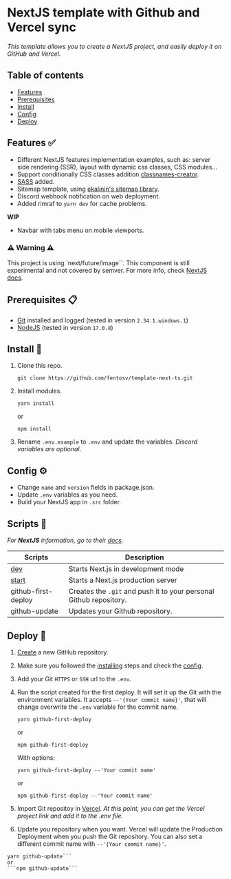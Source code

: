 # NextJS template with Github and Vercel sync

_This template allows you to create a NextJS project, and easily deploy it on GitHub and Vercel._

## Table of contents
* [Features](#features-)
* [Prerequisites](#prerequisites-)
* [Install](#install-)
* [Config](#config-)
* [Deploy](#deploy-)


## Features ✅

- Different NextJS features implementation examples, such as: server side rendering (SSR), layout with dynamic css classes, CSS modules...
- Support conditionally CSS classes addition [classnames-creator](https://github.com/fentosv/classnames-creator).
- [SASS](https://sass-lang.com/) added.
- Sitemap template, using [ekalinin's sitemap library](https://github.com/ekalinin/sitemap.js).
- Discord webhook notification on web deployment.
- Added rimraf to `yarn dev` for cache problems.

**WIP**
- Navbar with tabs menu on mobile viewports.

### ⚠ Warning ⚠
This project is using `next/future/image``. This component is still experimental and not covered by semver. For more info, check [NextJS docs](https://nextjs.org/docs/api-reference/next/future/image).

## Prerequisites 📋

- [Git](https://git-scm.com/) installed and logged (tested in version `2.34.1.windows.1`)
- [NodeJS](https://nodejs.dev/) (tested in version `17.0.8`)

## Install 🔧

1. Clone this repo.

    ```
    git clone https://github.com/fentosv/template-next-ts.git
    ```

2. Install modules.

    ```
    yarn install
    ```
    or
    ```
    npm install
    ```

3. Rename `.env.example` to `.env` and update the variables.
_Discord variables are optional_. 


## Config ⚙

- Change `name` and `version` fields in package.json.
- Update `.env` variables as you need.
- Build your NextJS app in `.src` folder.


## Scripts 🤖

_For **NextJS** information, go to their [docs](https://nextjs.org/docs)._

| Scripts | Description |
| --- | --- |
| [dev](https://nextjs.org/docs/getting-started) | Starts Next.js in development mode |
| [start](https://nextjs.org/docs/getting-started) | Starts a Next.js production server |
| github-first-deploy | Creates the `.git` and push it to your personal Github repository. |
| github-update | Updates your Github repository. |

## Deploy 🚀

1. [Create](https://github.com/new) a new GitHub repository.

2. Make sure you followed the [installing](#install-) steps and check the [config](#config-). 

3. Add your Git `HTTPS` or `SSH` url to the `.env`.

4. Run the script created for the first deploy. It will set it up the Git with the environment variables. It accepts `--'{Your commit name}'`, that will change overwrite the `.env` variable for the commit name. 
    ```
    yarn github-first-deploy
    ```

    or

    ```
    npm github-first-deploy
    ```

    With options:
    ```
    yarn github-first-deploy --'Your commit name'
    ```

    or

    ```
    npm github-first-deploy --'Your commit name'
    ```

5. Import Git repositoy in [Vercel](https://vercel.com/new). 
_At this point, you can get the Vercel project link and add it to the .env file._

6. Update you repository when you want. Vercel will update the Production Deployment when you push the Git repository. You can also set a different commit name with `--'{Your commit name}'`. 
```
yarn github-update```
or
```npm github-update```
 
